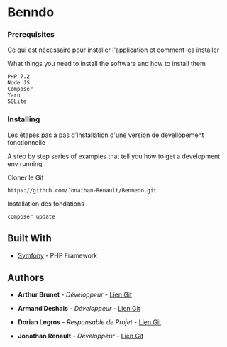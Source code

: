 # Benndo

### Prerequisites

Ce qui est nécessaire pour installer l'application et comment les installer

What things you need to install the software and how to install them

```
PHP 7.2
Node JS
Composer
Yarn
SQLite
```

### Installing

Les étapes pas à pas d'installation d'une version de devellopement fonctionnelle

A step by step series of examples that tell you how to get a development env running

Cloner le Git

```
https://github.com/Jonathan-Renault/Bennedo.git
```

Installation des fondations

```
composer update

```

## Built With

* [Symfony](https://www.symfony.com) - PHP Framework

## Authors

* **Arthur Brunet** - *Développeur* - [Lien Git](https://github.com/ArthurBrunet)

* **Armand Deshais** - *Développeur* - [Lien Git](https://github.com/Myrendir)

* **Dorian Legros** - *Responsable de Projet* - [Lien Git](https://github.com/DorianLegros)

* **Jonathan Renault** - *Développeur* - [Lien Git](https://github.com/Jonathan-Renault)
